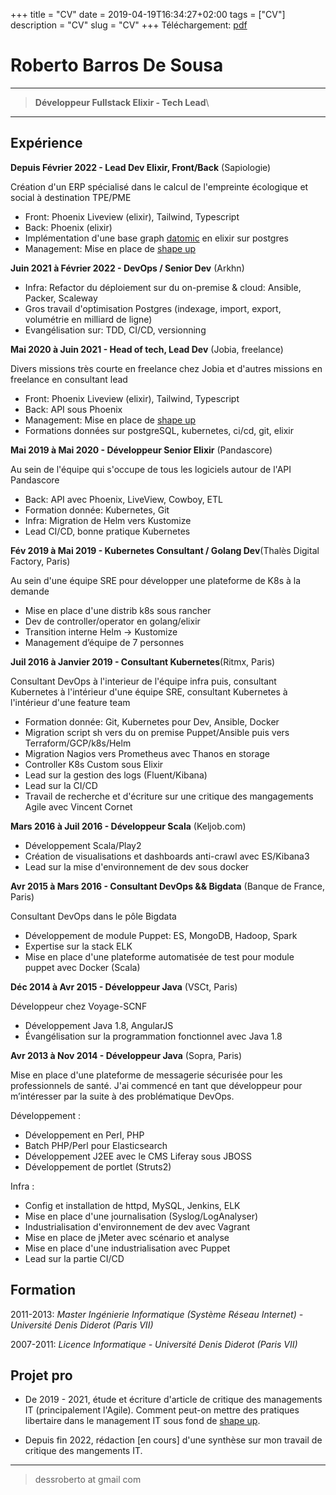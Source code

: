 +++
title = "CV"
date = 2019-04-19T16:34:27+02:00
tags = ["CV"]
description = "CV"
slug = "CV"
+++
Téléchargement: [pdf](/cv.pdf)

Roberto Barros De Sousa
=========================

----

> **Développeur Fullstack Elixir - Tech Lead**\

----

Expérience
--------------------

**Depuis Février 2022 - Lead Dev Elixir, Front/Back** (Sapiologie)

Création d'un ERP spécialisé dans le calcul de l'empreinte écologique et social à destination TPE/PME

+ Front: Phoenix Liveview (elixir), Tailwind, Typescript
+ Back: Phoenix (elixir)
+ Implémentation d'une base graph [datomic](https://www.datomic.com/) en elixir sur postgres
+ Management: Mise en place de [shape up](https://basecamp.com/shapeup)

**Juin 2021 à Février 2022 - DevOps / Senior Dev** (Arkhn)

+ Infra: Refactor du déploiement sur du on-premise & cloud: Ansible, Packer, Scaleway
+ Gros travail d'optimisation Postgres (indexage, import, export, volumétrie en milliard de ligne)
+ Evangélisation sur: TDD, CI/CD, versionning 

**Mai 2020 à Juin 2021 - Head of tech, Lead Dev** (Jobia, freelance)

Divers missions très courte en freelance chez Jobia et d'autres missions en freelance en consultant lead

+ Front: Phoenix Liveview (elixir), Tailwind, Typescript
+ Back: API sous Phoenix
+ Management: Mise en place de [shape up](https://basecamp.com/shapeup)
+ Formations données sur postgreSQL, kubernetes, ci/cd, git, elixir

**Mai 2019 à Mai 2020 - Développeur Senior Elixir** (Pandascore)

Au sein de l'équipe qui s'occupe de tous les logiciels autour de l'API Pandascore

+ Back: API avec Phoenix, LiveView, Cowboy, ETL
+ Formation donnée: Kubernetes, Git
+ Infra: Migration de Helm vers Kustomize
+ Lead CI/CD, bonne pratique Kubernetes

**Fév 2019 à Mai 2019 - Kubernetes Consultant / Golang Dev**(Thalès Digital Factory, Paris)

Au sein d'une équipe SRE pour développer une plateforme de K8s à la demande

+ Mise en place d'une distrib k8s sous rancher
+ Dev de controller/operator en golang/elixir
+ Transition interne Helm -> Kustomize
+ Management d’équipe de 7 personnes

**Juil 2016 à Janvier 2019 - Consultant Kubernetes**(Ritmx, Paris)

Consultant DevOps à l'interieur de l'équipe infra puis,
consultant Kubernetes à l'intérieur d'une équipe SRE,
consultant Kubernetes à l'intérieur d'une feature team

+ Formation donnée: Git, Kubernetes pour Dev, Ansible, Docker
+ Migration script sh vers du on premise Puppet/Ansible puis vers Terraform/GCP/k8s/Helm
+ Migration Nagios vers Prometheus avec Thanos en storage
+ Controller K8s Custom sous Elixir
+ Lead sur la gestion des logs (Fluent/Kibana)
+ Lead sur la CI/CD
+ Travail de recherche et d'écriture sur une critique des mangagements Agile avec Vincent Cornet

**Mars 2016 à Juil 2016 - Développeur Scala** (Keljob.com)

+ Développement Scala/Play2
+ Création de visualisations et dashboards anti-crawl avec ES/Kibana3
+ Lead sur la mise d'environnement de dev sous docker

**Avr 2015 à Mars 2016 - Consultant DevOps && Bigdata** (Banque de France, Paris)

Consultant DevOps dans le pôle Bigdata

+ Développement de module Puppet: ES, MongoDB, Hadoop, Spark
+ Expertise sur la stack ELK
+ Mise en place d'une plateforme automatisée de test pour module puppet avec Docker (Scala)

**Déc 2014 à Avr 2015 - Développeur Java** (VSCt, Paris)

Développeur chez Voyage-SCNF

+ Développement Java 1.8, AngularJS
+ Évangélisation sur la programmation fonctionnel avec Java 1.8

**Avr 2013 à Nov 2014 - Développeur Java** (Sopra, Paris)

Mise en place d'une plateforme de messagerie sécurisée pour les professionnels de santé. J'ai commencé en tant que développeur pour m’intéresser par la suite à des problématique DevOps.

Développement :

- Développement en Perl, PHP
- Batch PHP/Perl pour Elasticsearch
- Développement J2EE avec le CMS Liferay sous JBOSS
- Développement de portlet (Struts2)

Infra :

- Config et installation de httpd, MySQL, Jenkins, ELK
- Mise en place d'une journalisation (Syslog/LogAnalyser)
- Industrialisation d'environnement de dev avec Vagrant
- Mise en place de jMeter avec scénario et analyse
- Mise en place d'une industrialisation avec Puppet
- Lead sur la partie CI/CD

Formation
---------

2011-2013: *Master Ingénierie Informatique (Système Réseau Internet) - Université Denis Diderot (Paris VII)*

2007-2011: *Licence Informatique - Université Denis Diderot (Paris VII)*

Projet pro
---------

- De 2019 - 2021, étude et écriture d'article de critique des managements IT (principalement l'Agile). Comment peut-on mettre des pratiques libertaire dans le management IT sous fond de [shape up](https://basecamp.com/shapeup).

- Depuis fin 2022, rédaction [en cours] d'une synthèse sur mon travail de critique des mangements IT.

----

> dessroberto at gmail com
